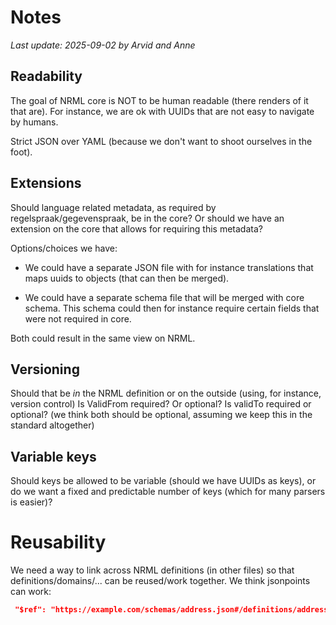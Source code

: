 # Notes

_Last update: 2025-09-02 by Arvid and Anne_

## Readability

The goal of NRML core is NOT to be human readable (there renders of it that are).
For instance, we are ok with UUIDs that are not easy to navigate by humans.

Strict JSON over YAML (because we don't want to shoot ourselves in the foot).

## Extensions

Should language related metadata, as required by regelspraak/gegevenspraak, be in the core?
Or should we have an extension on the core that allows for requiring this metadata?

Options/choices we have: 

- We could have a separate JSON file with for instance translations that maps uuids to objects (that can then be merged).

- We could have a separate schema file that will be merged with core schema. This schema could then for instance require
certain fields that were not required in core.

Both could result in the same view on NRML.


## Versioning

Should that be _in_ the NRML definition or on the outside (using, for instance, version control)
Is ValidFrom required? Or optional? Is validTo required or optional? (we think both should be optional, assuming we keep
this in the standard altogether)

## Variable keys

Should keys be allowed to be variable (should we have UUIDs as keys), or do we want a fixed and predictable number of
keys (which for many parsers is easier)?

# Reusability

We need a way to link across NRML definitions (in other files) so that definitions/domains/... can be reused/work
together.
We think jsonpoints can work:

```json
 "$ref": "https://example.com/schemas/address.json#/definitions/address"
 ```